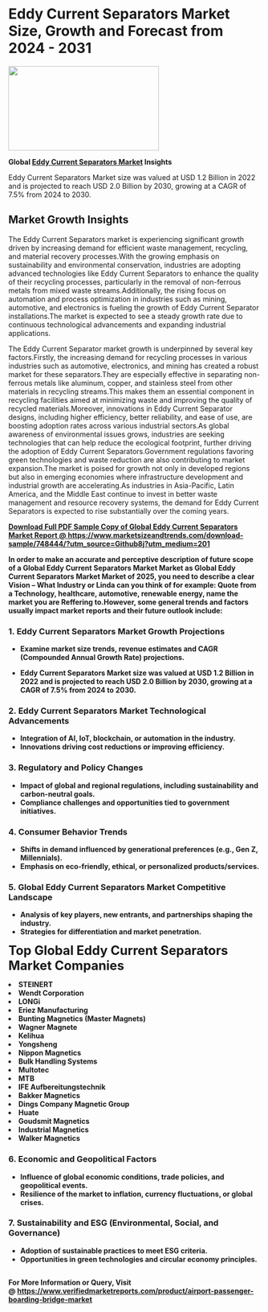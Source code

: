 <H1>Eddy Current Separators Market Size, Growth and Forecast from 2024 - 2031</H1><img class="aligncenter size-medium wp-image-584254" src="https://thirdeyenews.in/wp-content/uploads/2024/09/Global-Market-Research-300x168.jpeg" alt="" width="300" height="168" /><p><strong>Global&nbsp;<a href="https://www.marketsizeandtrends.com/download-sample/748444/?utm_source=Github8j?utm_medium=201">Eddy Current Separators Market</a> Insights</strong></p><p>Eddy Current Separators Market size was valued at USD 1.2 Billion in 2022 and is projected to reach USD 2.0 Billion by 2030, growing at a CAGR of 7.5% from 2024 to 2030.</p><p><h2>Market Growth Insights</h2> <p>The Eddy Current Separators market is experiencing significant growth driven by increasing demand for efficient waste management, recycling, and material recovery processes.With the growing emphasis on sustainability and environmental conservation, industries are adopting advanced technologies like Eddy Current Separators to enhance the quality of their recycling processes, particularly in the removal of non-ferrous metals from mixed waste streams.Additionally, the rising focus on automation and process optimization in industries such as mining, automotive, and electronics is fueling the growth of Eddy Current Separator installations.The market is expected to see a steady growth rate due to continuous technological advancements and expanding industrial applications.</p> <p><strong><a href="#"></a></strong></p> <p>The Eddy Current Separator market growth is underpinned by several key factors.Firstly, the increasing demand for recycling processes in various industries such as automotive, electronics, and mining has created a robust market for these separators.They are especially effective in separating non-ferrous metals like aluminum, copper, and stainless steel from other materials in recycling streams.This makes them an essential component in recycling facilities aimed at minimizing waste and improving the quality of recycled materials.Moreover, innovations in Eddy Current Separator designs, including higher efficiency, better reliability, and ease of use, are boosting adoption rates across various industrial sectors.As global awareness of environmental issues grows, industries are seeking technologies that can help reduce the ecological footprint, further driving the adoption of Eddy Current Separators.Government regulations favoring green technologies and waste reduction are also contributing to market expansion.The market is poised for growth not only in developed regions but also in emerging economies where infrastructure development and industrial growth are accelerating.As industries in Asia-Pacific, Latin America, and the Middle East continue to invest in better waste management and resource recovery systems, the demand for Eddy Current Separators is expected to rise substantially over the coming years.</p> <p><strong><a href="#"></p><p><span class=""><strong>Download Full PDF Sample Copy of Global Eddy Current Separators Market Report</strong> @ <a href="https://www.marketsizeandtrends.com/download-sample/748444/?utm_source=Github8j?utm_medium=201" target="_blank">https://www.marketsizeandtrends.com/download-sample/748444/?utm_source=Github8j?utm_medium=201</a></span></p><p>In order to make an accurate and perceptive description of future scope of a Global&nbsp;Eddy Current Separators Market Market as Global&nbsp;Eddy Current Separators Market Market of 2025, you need to describe a clear Vision &ndash; What Industry or Linda can you think of for example: Quote from a Technology, healthcare, automotive, renewable energy, name the market you are Reffering to.However, some general trends and factors usually impact market reports and their future outlook include:</p><h3>1.&nbsp;<strong>Eddy Current Separators Market Growth Projections</strong></h3><ul><li>Examine market size trends, revenue estimates and CAGR (Compounded Annual Growth Rate) projections.</li><li><p>Eddy Current Separators Market size was valued at USD 1.2 Billion in 2022 and is projected to reach USD 2.0 Billion by 2030, growing at a CAGR of 7.5% from 2024 to 2030.</p></li></ul><h3>2.&nbsp;<strong>Eddy Current Separators Market Technological Advancements</strong></h3><ul><li>Integration of AI, IoT, blockchain, or automation in the industry.</li><li>Innovations driving cost reductions or improving efficiency.</li></ul><h3>3.&nbsp;<strong>Regulatory and Policy Changes</strong></h3><ul><li>Impact of global and regional regulations, including sustainability and carbon-neutral goals.</li><li>Compliance challenges and opportunities tied to government initiatives.</li></ul><h3>4.&nbsp;<strong>Consumer Behavior Trends</strong></h3><ul><li>Shifts in demand influenced by generational preferences (e.g., Gen Z, Millennials).</li><li>Emphasis on eco-friendly, ethical, or personalized products/services.</li></ul><h3>5.&nbsp;<strong>Global Eddy Current Separators Market Competitive Landscape</strong></h3><ul><li>Analysis of key players, new entrants, and partnerships shaping the industry.</li><li>Strategies for differentiation and market penetration.</li></ul><p data-pm-slice="1 1 []"><span style="color: inherit; font-family: inherit; font-size: 25px;">Top Global Eddy Current Separators Market Companies</span></p><div class="" data-test-id=""><p><li> STEINERT</li><li> Wendt Corporation</li><li> LONGi</li><li> Eriez Manufacturing</li><li> Bunting Magnetics (Master Magnets)</li><li> Wagner Magnete</li><li> Kelihua</li><li> Yongsheng</li><li> Nippon Magnetics</li><li> Bulk Handling Systems</li><li> Multotec</li><li> MTB</li><li> IFE Aufbereitungstechnik</li><li> Bakker Magnetics</li><li> Dings Company Magnetic Group</li><li> Huate</li><li> Goudsmit Magnetics</li><li> Industrial Magnetics</li><li> Walker Magnetics</li></p></div><h3>6.&nbsp;<strong>Economic and Geopolitical Factors</strong></h3><ul><li>Influence of global economic conditions, trade policies, and geopolitical events.</li><li>Resilience of the market to inflation, currency fluctuations, or global crises.</li></ul><h3>7.&nbsp;<strong>Sustainability and ESG (Environmental, Social, and Governance)</strong></h3><ul><li>Adoption of sustainable practices to meet ESG criteria.</li><li>Opportunities in green technologies and circular economy principles.</li></ul><h2><strong style="font-size: 14px;">For More Information or Query, Visit @&nbsp;</strong><a style="background-color: #ffffff; font-size: 14px;" href="https://www.marketsizeandtrends.com/report/eddy-current-separators-market/" target="_blank">https://www.verifiedmarketreports.com/product/airport-passenger-boarding-bridge-market</a></h2>